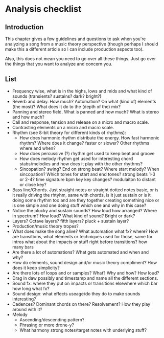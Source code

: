 # Analysis checklist

## Introduction
This chapter gives a few guidelines and questions to ask when you're analyzing a song from a music theory perspective (though perhaps I should make this a different article so I can include production aspects too).

Also, this does not mean you need to go over all these things. Just go over the things that you want to analyze and concern you.

## List
- Frequency wise, what is in the highs, lows and mids and what kind of sounds (transients? sustains? dark? bright?)
- Reverb and delay. How much? Automation? On what (kind of) elements (the most)? What does it do to the (depth of the) mix?
- Panning and stereo field. What is panned and how much? What is stereo and how much?
- Call and response, tension and release on a micro and macro scale.
- Contrasting elements on a micro and macro scale.
- Rhythm (see 8-bit theory for different kinds of rhythms): 
  - How does harmonic rhythm distribute the energy. How fast harmonic rhythm? Where does it change? faster or slower? Other rhythms where and when?
  - How does percussive (?) rhythm get used to keep beat and groove
  - How does melody rhythm get used for interesting chord stabs/melodies and how does it play with the other rhythms?
  - Sincopation? swing? End on strong beat? Where start melody? When sincopation? Which tones for start and end tones? strong beats 1-3 or 2-4? time signature bpm key key changes? modulaiton to distant or close key?
- Bass line/Chords. Just straight notes or straight dotted notes basic, or is it really driving the rhtyhm, same with chords, is it just sustain or is it doing some rhythm too and are they together creating something nice or is one simple and one doing stuff which one and why in this case?
- Notice the plucky and sustain sounds? How loud how arranged? Where in spectrum? How loud? What kind of sound? Bright or dark?
- Layers? Octave layers? fifth layers? pluck + sustain layer?
- Production/music theory tropes?
- What does make the song alive? What automation what fx? where? How are transitions, what elements or techniques used for those, same for intros what about the impacts or stuff right before transitions?
how many bars 
- Are there a lot of automations? What gets automated and when and why?
- How do elements, sound design and/or music theory compliment? How does it keep simplicity?
- Are there lots of loops and or samples? What? Why and how? How loud?
- Drag in daw possibly and timestamp and name all the different sections.
- Sound fx: where they put on impacts or transitions elsewhere which bar how long what fx?
- Sound design: what effects useage/do they do to make sounds interesting?
- Cadences? Dominant chords on there? Resolvement? How they play around with it?
- Melody
  - Ascending/descending pattern?
  - Phrasing or more drone-y?
  - What harmony strong notes/target notes with underlying stuff? 
